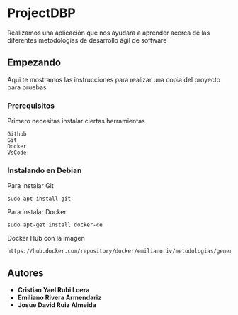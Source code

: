 # ProjectDBP

Realizamos una aplicación que nos ayudara a aprender acerca de las diferentes metodologías de desarrollo ágil de software

## Empezando

Aqui te mostramos las instrucciones para realizar una copia del proyecto para pruebas

### Prerequisitos

Primero necesitas instalar ciertas herramientas

```
Github
Git
Docker
VsCode
```

### Instalando en Debian

Para instalar Git

```
sudo apt install git
```

Para instalar Docker

```
sudo apt-get install docker-ce
```

Docker Hub con la imagen

```
https://hub.docker.com/repository/docker/emilianoriv/metodologias/general
```

## Autores

* **Cristian Yael Rubi Loera**
* **Emiliano Rivera Armendariz** 
* **Josue David Ruiz Almeida**